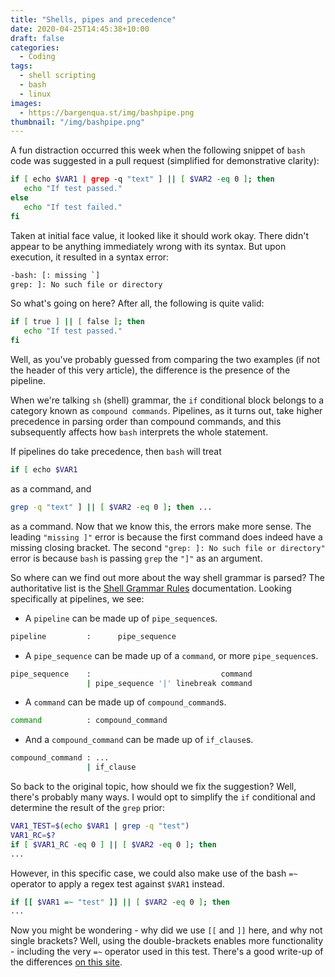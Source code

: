 ```yaml
---
title: "Shells, pipes and precedence"
date: 2020-04-25T14:45:38+10:00
draft: false
categories:
  - Coding
tags:
  - shell scripting
  - bash
  - linux
images:
  - https://bargenqua.st/img/bashpipe.png
thumbnail: "/img/bashpipe.png"
---
```


A fun distraction occurred this week when the following snippet of `bash` code was suggested in a pull request (simplified for demonstrative clarity):

```bash {linenos=inline}
if [ echo $VAR1 | grep -q "text" ] || [ $VAR2 -eq 0 ]; then
   echo "If test passed."
else
   echo "If test failed."
fi   
```

Taken at initial face value, it looked like it should work okay. There didn't appear to be anything immediately wrong with its syntax. But upon execution, it resulted in a syntax error:

```bash {linenos=inline}
-bash: [: missing `]
grep: ]: No such file or directory
```

So what's going on here? After all, the following is quite valid:

```bash {linenos=inline}
if [ true ] || [ false ]; then
   echo "If test passed."
fi
```

Well, as you've probably guessed from comparing the two examples (if not the header of this very article), the difference is the presence of the pipeline.

When we're talking `sh` (shell) grammar,  the `if` conditional block belongs to a category known as `compound commands`. Pipelines, as it turns out, take higher precedence in parsing order than compound commands, and this subsequently affects how `bash` interprets the whole statement.

If pipelines do take precedence, then `bash` will treat 

```bash
if [ echo $VAR1
```

as a command, and 

```bash
grep -q "text" ] || [ $VAR2 -eq 0 ]; then ...
```

as a command. Now that we know this, the errors make more sense. The leading `"missing ]"` error is because the first command does indeed have a missing closing bracket. The second `"grep: ]: No such file or directory"` error is because `bash` is passing `grep` the `"]"` as an argument.

So where can we find out more about the way shell grammar is parsed? The authoritative list is the [Shell Grammar Rules](https://pubs.opengroup.org/onlinepubs/009695299/utilities/xcu_chap02.html) documentation. Looking specifically at pipelines, we see:

* A `pipeline` can be made up of `pipe_sequence`s.
```bash
pipeline         :      pipe_sequence
```

* A `pipe_sequence` can be made up of a `command`, or more `pipe_sequence`s.
```bash
pipe_sequence    :                             command
                 | pipe_sequence '|' linebreak command
```

* A `command` can be made up of `compound_command`s.

```bash
command          : compound_command
```

* And a `compound_command` can be made up of `if_clause`s.

```bash
compound_command : ...
                 | if_clause
```

So back to the original topic, how should we fix the suggestion? Well, there's probably many ways. I would opt to simplify the `if` conditional and determine the result of the `grep` prior:

```bash {linenos=inline}
VAR1_TEST=$(echo $VAR1 | grep -q "test")
VAR1_RC=$?
if [ $VAR1_RC -eq 0 ] || [ $VAR2 -eq 0 ]; then
...
```

However, in this specific case, we could also make use of the bash `=~` operator to apply a regex test against `$VAR1` instead.

```bash {linenos=inline}
if [[ $VAR1 =~ "test" ]] || [ $VAR2 -eq 0 ]; then
...
```

Now you might be wondering - why did we use `[[` and `]]` here, and why not single brackets? Well, using the double-brackets enables more functionality - including the very `=~` operator used in this test. There's a good write-up of the differences [on this site](http://mywiki.wooledge.org/BashFAQ/031).

